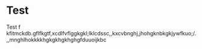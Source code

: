# Test
Test f
kfitmckdb.gflfkgtf,xcdlfvflggkgkl;lklcdssc,,kxcvbnghj,jhohgknbkgkjywfkuo;/.,,mnghlhokkkkhgkgkhgkhghgfduuoijkbc
